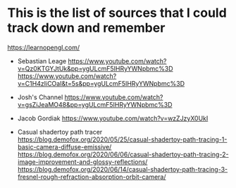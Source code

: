 # This is the list of sources that I could track down and remember

https://learnopengl.com/

- Sebastian Leage
https://www.youtube.com/watch?v=Qz0KTGYJtUk&pp=ygULcmF5IHRyYWNpbmc%3D
https://www.youtube.com/watch?v=C1H4zIiCOaI&t=5s&pp=ygULcmF5IHRyYWNpbmc%3D

- Josh's Channel
https://www.youtube.com/watch?v=gsZiJeaMO48&pp=ygULcmF5IHRyYWNpbmc%3D

- Jacob Gordiak
https://www.youtube.com/watch?v=wzZJzyX0UkI

- Casual shadertoy path tracer
https://blog.demofox.org/2020/05/25/casual-shadertoy-path-tracing-1-basic-camera-diffuse-emissive/
https://blog.demofox.org/2020/06/06/casual-shadertoy-path-tracing-2-image-improvement-and-glossy-reflections/
https://blog.demofox.org/2020/06/14/casual-shadertoy-path-tracing-3-fresnel-rough-refraction-absorption-orbit-camera/

